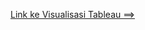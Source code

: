 [Link ke Visualisasi Tableau ==>](https://public.tableau.com/app/profile/sari.saldi#!/?newProfile=&activeTab=0)
